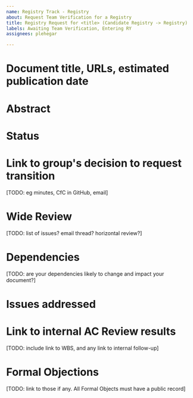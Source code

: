 ```yaml
---
name: Registry Track - Registry
about: Request Team Verification for a Registry
title: Registry Request for <title> (Candidate Registry -> Registry)
labels: Awaiting Team Verification, Entering RY
assignees: plehegar

---
```


# Document title, URLs, estimated publication date

# Abstract

# Status

# Link to group's decision to request transition
[TODO: eg minutes, CfC in GitHub, email]

# Wide Review
[TODO: list of issues? email thread? horizontal review?]

# Dependencies
[TODO: are your dependencies likely to change and impact your document?]

# Issues addressed

# Link to internal AC Review results
[TODO: include link to WBS, and any link to internal follow-up]

# Formal Objections
[TODO: link to those if any. All Formal Objects must have a public record]

